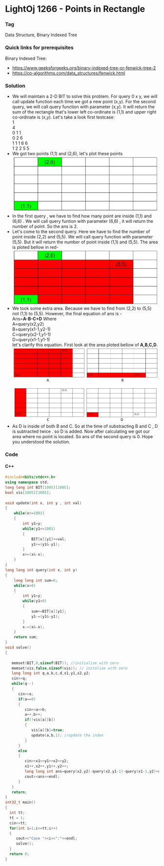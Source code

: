 # LightOj 1266 - Points in Rectangle
### Tag
Data Structure, Binary Indexed Tree
### Quick links for prerequisites
Binary Indexed Tree:  
- https://www.geeksforgeeks.org/binary-indexed-tree-or-fenwick-tree-2
- https://cp-algorithms.com/data_structures/fenwick.html

 
### Solution 
- We will maintain a 2-D BIT to solve this problem. For query 0 x y, we will call update function each time we got a new point (x,y). For the second query, we will call query function with parameter (x,y). It will return  the sum of the rectangle that's lower left co-ordinate is (1,1) and upper right co-ordinate is (x,y). Let's take a look first testcase: <br>
1   <br>
4   <br> 
0 1 1   <br>
0 2 6   <br>
1 1 1 6 6   <br>
1 2 2 5 5   <br>
-  We got two points (1,1) and (2,6), let's plot these points <br>
![first](./first.PNG)
- In the first query , we have to find how many point are inside (1,1) and (6,6) . We will call query funtion with parameter (6,6) , it will return the number of point. So the ans is 2. <br>
- Let's come to the second query. Here we have to find the number of point inside (2,2) and (5,5). We will call query function with parameter (5,5). But it will return the number of point inside (1,1) and (5,5). The area is ploted bellow in red-  
  ![second](./second.PNG)
- We took some extra area. Because we have to find from (2,2) to (5,5) not (1,1) to (5,5). However, the final equation of ans is - <br>
Ans=**A-B-C+D** Where <br>  A=query(x2,y2) <br> B=query(x1-1,y2-1) <br> C=query(x2-1,y1-1) <br> D=query(x1-1,y1-1) <br>
let's clarify this equation. First look at the area ploted bellow of **A,B,C,D**. 
 ![second](./third.PNG)
 ![second](./fourth.PNG)
- As D is inside of both B and C. So at the time of substracting B and C , D is subtracted twice . so D is added. Now after calculating 
we got our area where no point is located. So ans of the second query is 0. Hope you understood the solution.

### Code

#### C++
```cpp
#include<bits/stdc++.h>
using namespace std;
long long int BIT[1005][1005];
bool vis[1005][1005];

void update(int x, int y , int val)
{
    while(x<=1001)
    {
        int y1=y;
        while(y1<=1001)
        {
            BIT[x][y1]+=val;
            y1+=(y1&-y1);
        }
        x+=(x&-x);
    }
}
long long int query(int x, int y)
{
    long long int sum=0;
    while(x>0)
    {
        int y1=y;
        while(y1>0)
        {
            sum+=BIT[x][y1];
            y1-=(y1&-y1);
        }
        x-=(x&-x);
    }
    return sum;
}
void solve()
{
   
   memset(BIT,0,sizeof(BIT)); //initialize with zero 
   memset(vis,false,sizeof(vis)); // initalize with zero
   long long int q,a,b,c,d,x1,y1,x2,y2;
   cin>>q;
   while(q--)
   {
      cin>>a;
      if(a==0)
      {
         cin>>a>>b;
         a++,b++;
         if(!vis[a][b])
         {
            vis[a][b]=true; 
            update(a,b,1); //update the index 
         }
      }
      else
      {
         cin>>x1>>y1>>x2>>y2;
         x1++,x2++,y1++,y2++;
         long long int ans=query(x2,y2)-query(x2,y1-1)-query(x1-1,y2)+query(x1-1,y1-1); /* find total point inside the given rectangle */
         cout<<ans<<endl;
      }
   }
   return;
}
int32_t main()
{
  int tt;
  tt = 1;
  cin>>tt;
  for(int i=1;i<=tt;i++)
  {
     cout<<"Case "<<i<<":"<<endl;
     solve();
  }
  return 0;
}
```
